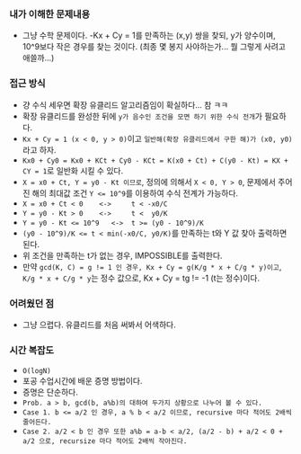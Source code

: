 ### **내가 이해한 문제내용**
- 그냥 수학 문제이다. -Kx + Cy = 1를 만족하는 (x,y) 쌍을 찾되, y가 양수이며, 10^9보다 작은 경우를 찾는 것이다. (최종 몇 봉지 사야하는가... 뭘 그렇게 사려고 애쓸까...)

### **접근 방식**
- 걍 수식 세우면 확장 유클리드 알고리즘임이 확실하다... 참 ㅋㅋ
- 확장 유클리드를 완성한 뒤에 `y가 음수인 조건을 모면 하기 위한 수식 전개`가 필요하다.
- `Kx + Cy = 1 (x < 0, y > 0)`이고 `일반해(확장 유클리드에서 구한 해)가 (x0, y0)`라고 하자.
- `Kx0 + Cy0 = Kx0 + KCt + Cy0 - KCt = K(x0 + Ct) + C(y0 - Kt) = KX + CY = 1`로 일반화 시킬 수 있다.
- `X = x0 + Ct, Y = y0 - Kt 이므로`, 정의에 의해서 `X < 0, Y > 0`, 문제에서 주어진 해의 최대값 조건 `Y <= 10^9`를 이용하여 수식 전계가 가능하다.
- `X = x0 + Ct < 0    <->     t < -x0/C`
- `Y = y0 - Kt > 0    <->     t <  y0/K`
- `Y = y0 - Kt <= 10^9   <->  t >= (y0 - 10^9)/K`
- `(y0 - 10^9)/K <= t < min(-x0/C, y0/K)`를 만족하는 t와 Y 값 찾아 출력하면 된다.
- 위 조건을 만족하는 t가 없는 경우, IMPOSSIBLE를 출력한다.
- 만약 `gcd(K, C) = g != 1 인 경우, Kx + Cy = g(K/g * x + C/g * y)이고`, `K/g * x + C/g * y`는 정수 값으로, Kx + Cy = tg != -1 (t는 정수)이다.

### **어려웠던 점**
- 그냥 으렵다. 유클리드를 처음 써봐서 어색하다.

### **시간 복잡도**
  - `O(logN)`
  - 포공 수업시간에 배운 증명 방법이다.
  - 증명은 단순하다. 
  - `Prob. a > b, gcd(b, a%b)의 대하여 두가지 상황으로 나누어 볼 수 있다.` 
  - `Case 1. b <= a/2 인 경우, a % b < a/2 이므로, recursive 마다 적어도 2배씩 줄어든다.`
  - `Case 2. a/2 < b 인 경우 또한 a%b = a-b < a/2, (a/2 - b) + a/2 < 0 + a/2 으로, recursize 마다 적어도 2배씩 작아진다.`